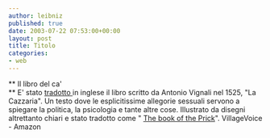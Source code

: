 ```yaml
---
author: leibniz
published: true
date: 2003-07-22 07:53:00+00:00
layout: post
title: Titolo
categories:
- web
---
```


 ** Il libro del ca'   
** E' stato  [ tradotto ](http://www.villagevoice.com/vls/179/starita.shtml)in inglese il libro scritto da Antonio Vignali nel 1525, "La Cazzaria". Un testo dove le esplicitissime allegorie sessuali servono a spiegare la politica, la psicologia e tante altre cose. Illustrato da disegni altrettanto chiari e stato tradotto come " [ The book of the Prick](http://www.amazon.com/exec/obidos/tg/detail/-/0415940664/qid=1058799963/sr=1-1/ref=sr_1_1/104-8448134-0564726?v=glance&s=books)".
VillageVoice - Amazon
